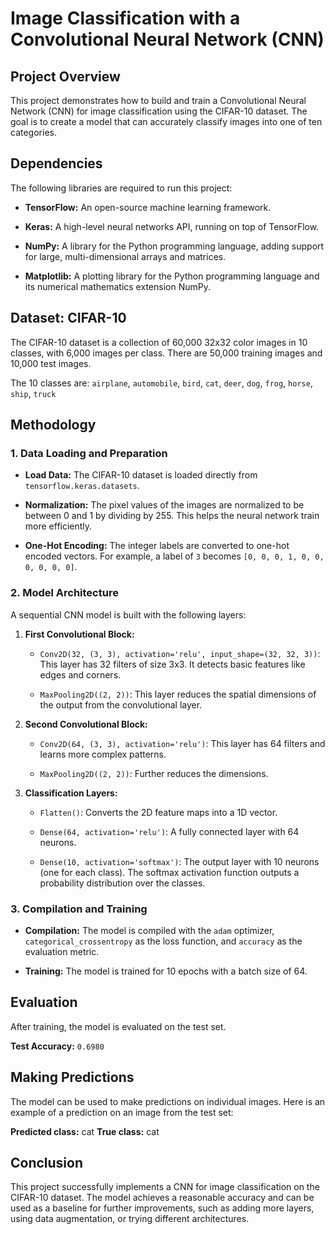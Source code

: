 # Image Classification with a Convolutional Neural Network (CNN)

## Project Overview

This project demonstrates how to build and train a Convolutional Neural Network (CNN) for image classification using the CIFAR-10 dataset. The goal is to create a model that can accurately classify images into one of ten categories.

## Dependencies

The following libraries are required to run this project:

* **TensorFlow:** An open-source machine learning framework.

* **Keras:** A high-level neural networks API, running on top of TensorFlow.

* **NumPy:** A library for the Python programming language, adding support for large, multi-dimensional arrays and matrices.

* **Matplotlib:** A plotting library for the Python programming language and its numerical mathematics extension NumPy.

## Dataset: CIFAR-10

The CIFAR-10 dataset is a collection of 60,000 32x32 color images in 10 classes, with 6,000 images per class. There are 50,000 training images and 10,000 test images.

The 10 classes are:
`airplane`, `automobile`, `bird`, `cat`, `deer`, `dog`, `frog`, `horse`, `ship`, `truck`

## Methodology

### 1. Data Loading and Preparation

* **Load Data:** The CIFAR-10 dataset is loaded directly from `tensorflow.keras.datasets`.

* **Normalization:** The pixel values of the images are normalized to be between 0 and 1 by dividing by 255. This helps the neural network train more efficiently.

* **One-Hot Encoding:** The integer labels are converted to one-hot encoded vectors. For example, a label of `3` becomes `[0, 0, 0, 1, 0, 0, 0, 0, 0, 0]`.

### 2. Model Architecture

A sequential CNN model is built with the following layers:

1.  **First Convolutional Block:**

    * `Conv2D(32, (3, 3), activation='relu', input_shape=(32, 32, 3))`: This layer has 32 filters of size 3x3. It detects basic features like edges and corners.

    * `MaxPooling2D((2, 2))`: This layer reduces the spatial dimensions of the output from the convolutional layer.

2.  **Second Convolutional Block:**

    * `Conv2D(64, (3, 3), activation='relu')`: This layer has 64 filters and learns more complex patterns.

    * `MaxPooling2D((2, 2))`: Further reduces the dimensions.

3.  **Classification Layers:**

    * `Flatten()`: Converts the 2D feature maps into a 1D vector.

    * `Dense(64, activation='relu')`: A fully connected layer with 64 neurons.

    * `Dense(10, activation='softmax')`: The output layer with 10 neurons (one for each class). The softmax activation function outputs a probability distribution over the classes.

### 3. Compilation and Training

* **Compilation:** The model is compiled with the `adam` optimizer, `categorical_crossentropy` as the loss function, and `accuracy` as the evaluation metric.

* **Training:** The model is trained for 10 epochs with a batch size of 64.

## Evaluation

After training, the model is evaluated on the test set.

**Test Accuracy:** `0.6980`

## Making Predictions

The model can be used to make predictions on individual images. Here is an example of a prediction on an image from the test set:

**Predicted class:** cat
**True class:** cat

## Conclusion

This project successfully implements a CNN for image classification on the CIFAR-10 dataset. The model achieves a reasonable accuracy and can be used as a baseline for further improvements, such as adding more layers, using data augmentation, or trying different architectures.